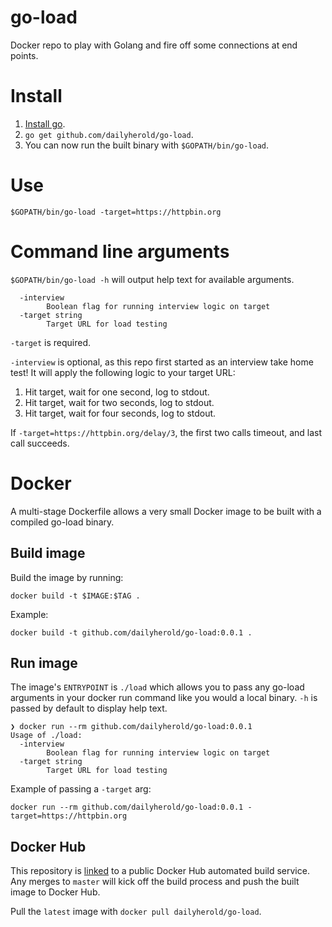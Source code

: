 # go-load
Docker repo to play with Golang and fire off some connections at end points.

# Install

1. [Install go](https://golang.org/doc/install).
2. `go get github.com/dailyherold/go-load`.
3. You can now run the built binary with `$GOPATH/bin/go-load`.

# Use

`$GOPATH/bin/go-load -target=https://httpbin.org`

# Command line arguments

`$GOPATH/bin/go-load -h` will output help text for available arguments.

```
  -interview
        Boolean flag for running interview logic on target
  -target string
        Target URL for load testing
```

`-target` is required.

`-interview` is optional, as this repo first started as an interview take home test! It will apply the following logic to your target URL:

1. Hit target, wait for one second, log to stdout.
2. Hit target, wait for two seconds, log to stdout.
3. Hit target, wait for four seconds, log to stdout.

If `-target=https://httpbin.org/delay/3`, the first two calls timeout, and last call succeeds.

# Docker

A multi-stage Dockerfile allows a very small Docker image to be built with a compiled go-load binary.

## Build image

Build the image by running:

`docker build -t $IMAGE:$TAG .`

Example:

`docker build -t github.com/dailyherold/go-load:0.0.1 .`

## Run image

The image's `ENTRYPOINT` is `./load` which allows you to pass any go-load arguments in your docker run command like you would a local binary. `-h` is passed by default to display help text.

```
❯ docker run --rm github.com/dailyherold/go-load:0.0.1
Usage of ./load:
  -interview
        Boolean flag for running interview logic on target
  -target string
        Target URL for load testing
```

Example of passing a `-target` arg:

`docker run --rm github.com/dailyherold/go-load:0.0.1 -target=https://httpbin.org`

## Docker Hub

This repository is [linked](https://hub.docker.com/r/dailyherold/go-load/) to a public Docker Hub automated build service. Any merges to `master` will kick off the build process and push the built image to Docker Hub.

Pull the `latest` image with `docker pull dailyherold/go-load`.

